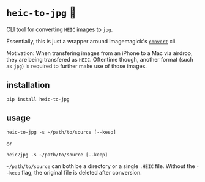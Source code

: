 # `heic-to-jpg` 📸

CLI tool for converting `HEIC` images to `jpg`.

Essentially, this is just a wrapper around imagemagick's [`convert`](https://imagemagick.org/script/convert.php) cli.

Motivation: When transfering images from an iPhone to a Mac via airdrop, they are being transfered as `HEIC`. Oftentime though, another format (such as `jpg`) is required to further make use of those images.

## installation

`pip install heic-to-jpg`

## usage

`heic-to-jpg -s ~/path/to/source [--keep]`

or

`heic2jpg -s ~/path/to/source [--keep]`

`~/path/to/source` can both be a directory or a single `.HEIC` file. Without the `--keep` flag, the original file is deleted after conversion.
